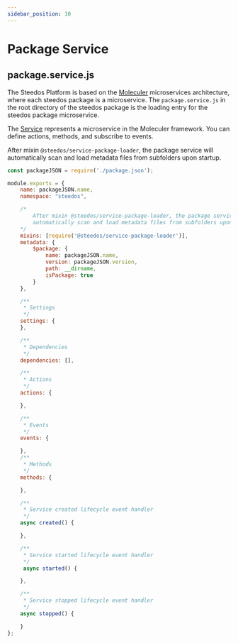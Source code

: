 ```yaml
---
sidebar_position: 10
---
```


# Package Service

## package.service.js

The Steedos Platform is based on the [Moleculer](https://moleculer.services/) microservices architecture, where each steedos package is a microservice. The `package.service.js` in the root directory of the steedos package is the loading entry for the steedos package microservice.

The [Service](https://moleculer.services/docs/0.14/services) represents a microservice in the Moleculer framework. You can define actions, methods, and subscribe to events. 


After mixin `@steedos/service-package-loader`, the package service will automatically scan and load metadata files from subfolders upon startup. 

```js
const packageJSON = require('./package.json');

module.exports = {
	name: packageJSON.name,
	namespace: "steedos",

    /*
        After mixin @steedos/service-package-loader, the package service will 
        automatically scan and load metadata files from subfolders upon startup. 
    */
	mixins: [require('@steedos/service-package-loader')],
    metadata: {
        $package: {
            name: packageJSON.name,
            version: packageJSON.version,
            path: __dirname,
            isPackage: true
        }
    },

	/**
	 * Settings
	 */
	settings: {
	},

	/**
	 * Dependencies
	 */
	dependencies: [],

	/**
	 * Actions
	 */
	actions: {

	},

	/**
	 * Events
	 */
	events: {

    },
	/**
	 * Methods
	 */
	methods: {

	},

	/**
	 * Service created lifecycle event handler
	 */
	async created() {

	},

	/**
     * Service started lifecycle event handler
     */
	 async started() {

    },

	/**
	 * Service stopped lifecycle event handler
	 */
	async stopped() {

	}
};
```
